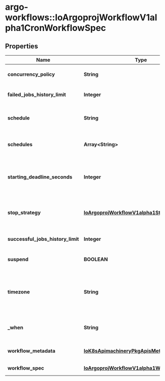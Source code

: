 # argo-workflows::IoArgoprojWorkflowV1alpha1CronWorkflowSpec

## Properties
Name | Type | Description | Notes
------------ | ------------- | ------------- | -------------
**concurrency_policy** | **String** | ConcurrencyPolicy is the K8s-style concurrency policy that will be used | [optional] 
**failed_jobs_history_limit** | **Integer** | FailedJobsHistoryLimit is the number of failed jobs to be kept at a time | [optional] 
**schedule** | **String** | Schedule is a schedule to run the Workflow in Cron format. Deprecated, use Schedules | [optional] 
**schedules** | **Array&lt;String&gt;** | v3.6 and after: Schedules is a list of schedules to run the Workflow in Cron format | [optional] 
**starting_deadline_seconds** | **Integer** | StartingDeadlineSeconds is the K8s-style deadline that will limit the time a CronWorkflow will be run after its original scheduled time if it is missed. | [optional] 
**stop_strategy** | [**IoArgoprojWorkflowV1alpha1StopStrategy**](IoArgoprojWorkflowV1alpha1StopStrategy.md) | v3.6 and after: StopStrategy defines if the CronWorkflow should stop scheduling based on a condition | [optional] 
**successful_jobs_history_limit** | **Integer** | SuccessfulJobsHistoryLimit is the number of successful jobs to be kept at a time | [optional] 
**suspend** | **BOOLEAN** | Suspend is a flag that will stop new CronWorkflows from running if set to true | [optional] 
**timezone** | **String** | Timezone is the timezone against which the cron schedule will be calculated, e.g. \&quot;Asia/Tokyo\&quot;. Default is machine&#39;s local time. | [optional] 
**_when** | **String** | v3.6 and after: When is an expression that determines if a run should be scheduled. | [optional] 
**workflow_metadata** | [**IoK8sApimachineryPkgApisMetaV1ObjectMeta**](IoK8sApimachineryPkgApisMetaV1ObjectMeta.md) | WorkflowMetadata contains some metadata of the workflow to be run | [optional] 
**workflow_spec** | [**IoArgoprojWorkflowV1alpha1WorkflowSpec**](IoArgoprojWorkflowV1alpha1WorkflowSpec.md) | WorkflowSpec is the spec of the workflow to be run | 


